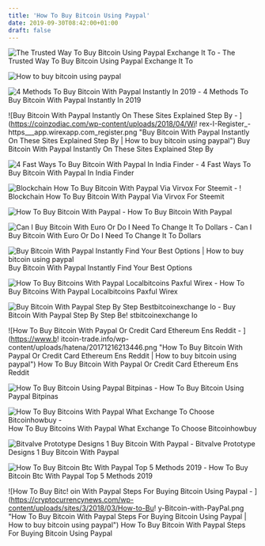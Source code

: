 ```yaml
---
title: 'How To Buy Bitcoin Using Paypal'
date: 2019-09-30T08:42:00+01:00
draft: false
---
```


![The Trusted Way To Buy Bitcoin Using Paypal Exchange It To - ](https://steemitimages.com/640x0/https://i.imgur.com/qYfUH6t.jpg "The Trusted Way To Buy Bitcoin Using Paypal Exchange It To | How to buy bitcoin using paypal") The Trusted Way To Buy Bitcoin Using Paypal Exchange It To

![How to buy bitcoin using paypal](https://i.ytimg.com/vi/Dj2_6ZvRslk/maxresdefault.jpg "How to buy bitcoin using paypal") 

![4 Methods To Buy Bitcoin With Paypal Instantly In 2019 - ](https://99bitcoins.com/wp-content/uploads/2014/05/paypal-bitcoin2-mid.jpg "4 Methods To Buy Bitcoin With Paypal Instantly In 2019 | How to buy bitcoin using paypal") 4 Methods To Buy Bitcoin With Paypal Instantly In 2019

![Buy Bitcoin With Paypal Instantly On These Sites Explained Step By - ](https://coinzodiac.com/wp-content/uploads/2018/04/Wi!   rex-I-Register_-https___app.wirexapp.com_register.png "Buy Bitcoin With Paypal Instantly On These Sites Explained Step By | How to buy bitcoin using paypal") Buy Bitcoin With Paypal Instantly On These Sites Explained Step By

![4 Fast Ways To Buy Bitcoin With Paypal In India Finder - ](https://d1ic4altzx8ueg.cloudfront.net/finder-au/wp-uploads/2017/11/xCoins-PayPal-1024x612.png "4 Fast Ways To Buy Bitcoin With Paypal In India Finder | How to buy bitcoin using paypal") 4 Fast Ways To Buy Bitcoin With Paypal In India Finder

![Blockchain How To Buy Bitcoin With Paypal Via Virvox For Steemit - ](https://steemitimages.com/DQmTptmRm4qzvwuqr4dPJ1Fsmq3q1qwMtEQ4svUyMinan4S/Screenshot_10.png "Blockchain How To Buy Bitcoin With Paypal !   Via Virvox For Steemit | How to buy bitcoin using paypal") ! Blockchain How To Buy Bitcoin With Paypal Via Virvox For Steemit

![How To Buy Bitcoin With Paypal - ](https://www.lifewire.com/thmb/uyfVbnHtZhcNMkBaG-2oN8vMBZU=/1920x1080/filters:no_upscale():max_bytes(150000):strip_icc()/paypalbitcoin-virwox-5c28a798c9e77c00019baea1.jpg "How To Buy Bitcoin With Paypal | How to buy bitcoin using paypal") How To Buy Bitcoin With Paypal

![Can I Buy Bitcoin With Euro Or Do I Need To Change It To Dollars - ](https://qph.fs.quoracdn.net/main-qimg-3b99a23d46e26b3a7e7e6addd0014205 "Can I Buy Bitcoin With Euro Or Do I Need To Change It To Dollars | How to buy bitcoin using paypal") Can I Buy Bitcoin With Euro Or Do I Need To Change It To Dollars

![](https://www.bitdegree.org/tutorials/wp-content/uploads/2018/07/buy-bitcoin-with-paypal-0-2.jpg "Buy Bitcoin With Paypal Instantly Find Your Best Options | How to buy bitcoin using paypal") Buy Bitcoin With Paypal Instantly Find Your Best Options

![How To Buy Bitcoins With Paypal Localbitcoins Paxful Wirex - ](https://www.deepwebsiteslinks.com/wp-content/uploads/2017/04/Buy-Bitcoins-using-PayPal.gif "How To Buy Bitcoins With Paypal Localbitcoins Paxful Wirex | How to buy bitcoin using paypal") How To Buy Bitcoins With Paypal Localbitcoins Paxful Wirex

![Buy Bitcoin With Paypal Step By Step Bestbitcoinexchange Io - ](https://www.bestbitcoinexchange.io/wp-content/uploads/2018/07/cc80baeb4c8e8bf42b37173bae713858-base.jpg "Buy Bitcoin With Paypal Step By Step Bestbitcoinexchange Io | How to buy bitcoin using paypal") Buy Bitcoin With Paypal Step By Step Be! stbitcoinexchange Io

![How To Buy Bitcoin With Paypal Or Credit Card Ethereum Ens Reddit - ](https://www.b!   itcoin-trade.info/wp-content/uploads/hatena/20171216213446.png "How To Buy Bitcoin With Paypal Or Credit Card Ethereum Ens Reddit | How to buy bitcoin using paypal") How To Buy Bitcoin With Paypal Or Credit Card Ethereum Ens Reddit

![How To Buy Bitcoin Using Paypal Bitpinas - ](https://i2.wp.com/bitpinas.com/wp-content/uploads/2018/07/bitcoin-paypal.png?resize=500%2C346&ssl=1 "How To Buy Bitcoin Using Paypal Bitpinas | How to buy bitcoin using paypal") How To Buy Bitcoin Using Paypal Bitpinas

![How To Buy Bitcoins With Paypal What Exchange To Choose Bitcoinhowbuy - ](https://bitcoinhowbuy.com/wp-content/uploads/2017/07/how-to-buy-bitcoin-with-paypal-localbitcoins.png "How To Buy Bitcoins With Paypal What Exchange To Choo!   se Bitcoinhowbuy | How to buy bitcoin using paypal") How To Buy Bitcoins With Paypal What Exchange To Choose Bitcoinhowbuy

![Bitvalve Prototype Designs 1 Buy Bitcoin With Paypal - ](https://preview.redd.it/0yptfnbuw2n21.jpg?width=989&auto=webp&s=32ddeb0c5e93d9153331e6f0f585891d8448c55e "Bitvalve Prototype Designs 1 Buy Bitcoin With Paypal | How to buy bitcoin using paypal") Bitvalve Prototype Designs 1 Buy Bitcoin With Paypal

![How To Buy Bitcoin Btc With Paypal Top 5 Methods 2019 - ](https://insidebitcoins.com/wp-content/uploads/2019/03/Screenshot-372-1024x362.png "How To Buy Bitcoin Btc With Paypal Top 5 Methods 2019 | How to buy bitcoin using paypal") How To Buy Bitcoin Btc With Paypal Top 5 Methods 2019

![How To Buy Bitc!   oin With Paypal Steps For Buying Bitcoin Using Paypal - ](https://cryptocurrencynews.com/wp-content/uploads/sites/3/2018/03/How-to-Bu!   y-Bitcoin-with-PayPal.png "How To Buy Bitcoin With Paypal Steps For Buying Bitcoin Using Paypal | How to buy bitcoin using paypal") How To Buy Bitcoin With Paypal Steps For Buying Bitcoin Using Paypal